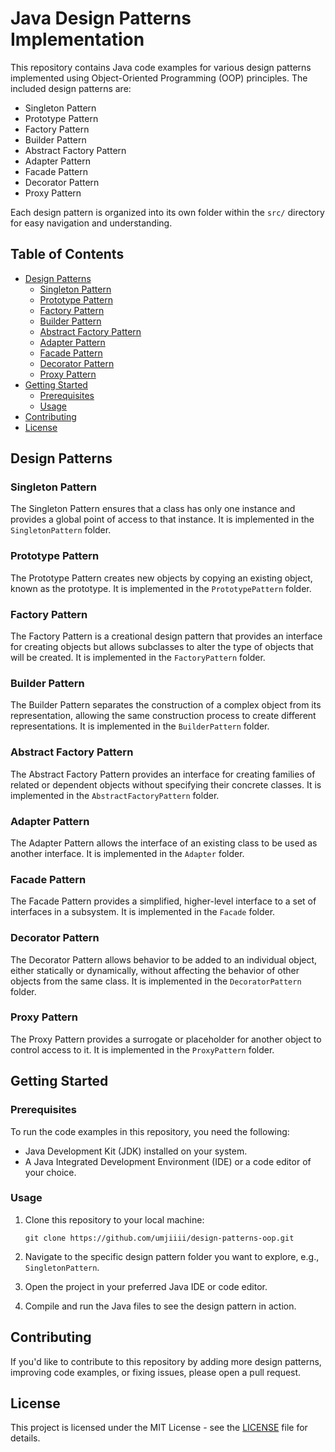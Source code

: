 # Java Design Patterns Implementation

This repository contains Java code examples for various design patterns implemented using Object-Oriented Programming (OOP) principles. The included design patterns are:

- Singleton Pattern
- Prototype Pattern
- Factory Pattern
- Builder Pattern
- Abstract Factory Pattern
- Adapter Pattern
- Facade Pattern
- Decorator Pattern
- Proxy Pattern

Each design pattern is organized into its own folder within the `src/` directory for easy navigation and understanding.

## Table of Contents

- [Design Patterns](#design-patterns)
  - [Singleton Pattern](#singleton-pattern)
  - [Prototype Pattern](#prototype-pattern)
  - [Factory Pattern](#factory-pattern)
  - [Builder Pattern](#builder-pattern)
  - [Abstract Factory Pattern](#abstract-factory-pattern)
  - [Adapter Pattern](#adapter-pattern)
  - [Facade Pattern](#facade-pattern)
  - [Decorator Pattern](#decorator-pattern)
  - [Proxy Pattern](#proxy-pattern)
- [Getting Started](#getting-started)
  - [Prerequisites](#prerequisites)
  - [Usage](#usage)
- [Contributing](#contributing)
- [License](#license)

## Design Patterns

### Singleton Pattern

The Singleton Pattern ensures that a class has only one instance and provides a global point of access to that instance. It is implemented in the `SingletonPattern` folder.

### Prototype Pattern

The Prototype Pattern creates new objects by copying an existing object, known as the prototype. It is implemented in the `PrototypePattern` folder.

### Factory Pattern

The Factory Pattern is a creational design pattern that provides an interface for creating objects but allows subclasses to alter the type of objects that will be created. It is implemented in the `FactoryPattern` folder.

### Builder Pattern

The Builder Pattern separates the construction of a complex object from its representation, allowing the same construction process to create different representations. It is implemented in the `BuilderPattern` folder.

### Abstract Factory Pattern

The Abstract Factory Pattern provides an interface for creating families of related or dependent objects without specifying their concrete classes. It is implemented in the `AbstractFactoryPattern` folder.

### Adapter Pattern

The Adapter Pattern allows the interface of an existing class to be used as another interface. It is implemented in the `Adapter` folder.

### Facade Pattern

The Facade Pattern provides a simplified, higher-level interface to a set of interfaces in a subsystem. It is implemented in the `Facade` folder.

### Decorator Pattern

The Decorator Pattern allows behavior to be added to an individual object, either statically or dynamically, without affecting the behavior of other objects from the same class. It is implemented in the `DecoratorPattern` folder.

### Proxy Pattern

The Proxy Pattern provides a surrogate or placeholder for another object to control access to it. It is implemented in the `ProxyPattern` folder.

## Getting Started

### Prerequisites

To run the code examples in this repository, you need the following:

- Java Development Kit (JDK) installed on your system.
- A Java Integrated Development Environment (IDE) or a code editor of your choice.

### Usage

1. Clone this repository to your local machine:

   ```shell
   git clone https://github.com/umjiiii/design-patterns-oop.git
   ```
2. Navigate to the specific design pattern folder you want to explore, e.g., `SingletonPattern`.
3. Open the project in your preferred Java IDE or code editor.
4. Compile and run the Java files to see the design pattern in action.

## Contributing
If you'd like to contribute to this repository by adding more design patterns, improving code examples, or fixing issues, please open a pull request.

## License
This project is licensed under the MIT License - see the [LICENSE](https://github.com/umjiiii/design-patterns-oop/blob/main/LICENSE) file for details.
